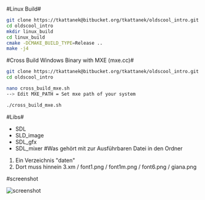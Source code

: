 #Linux Build#
```Bash  
git clone https://tkattanek@bitbucket.org/tkattanek/oldscool_intro.git
cd oldscool_intro
mkdir linux_build
cd linux_build
cmake -DCMAKE_BUILD_TYPE=Release ..
make -j4
```

#Cross Build Windows Binary with MXE (mxe.cc)#
```Bash  
git clone https://tkattanek@bitbucket.org/tkattanek/oldscool_intro.git
cd oldscool_intro

nano cross_build_mxe.sh
--> Edit MXE_PATH = Set mxe path of your system

./cross_build_mxe.sh
```
#Libs#
- SDL
- SLD_image
- SDL_gfx
- SDL_mixer
#Was gehört mit zur Ausführbaren Datei in den Ordner
1. Ein Verzeichnis "daten"
2. Dort muss hinnein 3.xm / font1.png / font1m.png / font6.png / giana.png


#screenshot

![screenshot](http://picload.org/image/adolalp/oldscool_intro_s.png)
